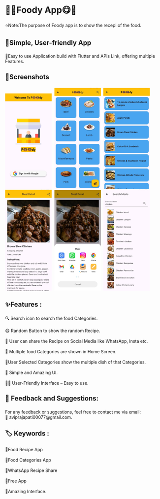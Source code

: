 <h1 align="left">🍩😋Foody App😋🍩</h1>

###

<p align="left">⭐Note:The purpose of Foody app is to show the recepi of the food.</p>

###

<h2 align="left">📱Simple, User-friendly App</h2>

###

<p align="left">📲Easy to use Application build with Flutter and APIs Link, offering multiple Features.</p>

###

<h2 align="left">📸Screenshots</h2>


###


<kbd>
  <img  src="https://github.com/avi-prajapati/Foody-App/blob/master/screenshot/1.jpeg" width=30% height=30%/>
  <img  src="https://github.com/avi-prajapati/Foody-App/blob/master/screenshot/2.jpeg" width=30% height=30%/>
  <img  src="https://github.com/avi-prajapati/Foody-App/blob/master/screenshot/3.jpeg" width=30% height=30%/>
  <img  src="https://github.com/avi-prajapati/Foody-App/blob/master/screenshot/4.jpeg" width=30% height=30%/>
  <img  src="https://github.com/avi-prajapati/Foody-App/blob/master/screenshot/5.jpeg" width=30% height=30%/>
  <img  src="https://github.com/avi-prajapati/Foody-App/blob/master/screenshot/6.jpeg" width=30% height=30%/>
 
</kbd>

###

<h2 align="left">✨Features :</h2>

###

<p align="left">🔍 Search icon to search the food Categories.<br><br>😋 Random Button to show the random Recipe.<br><br>🤝 User can share the Recipe on Social Media like WhatsApp, Insta etc.<br><br>🍱 Multiple food Categories are shown in Home Screen.<br><br>🍦User Selected Categories show the multiple dish of that Categories.<br><br>📱 Simple and Amazing UI.<br><br>👩‍🏫 User-Friendly Interface – Easy to use.<br></p>

###

<h2 align="left">💬 Feedback and Suggestions:</h2>

###

<p align="left">For any feedback or suggestions, feel free to contact me via email:<br>📧 aviprajapati00077@gmail.com.</p>

###

<h2 align="left">🏷️ Keywords :</h2>

###

<p align="left">🔸Food Recipe App<br><br>🔸Food Categories App<br><br>🔸WhatsApp Recipe Share<br><br>🔸Free App<br><br>🔸Amazing Interface.</p>

###
